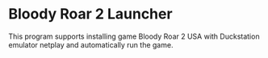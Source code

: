 # Bloody Roar 2 Launcher
This program supports installing game Bloody Roar 2 USA with Duckstation emulator netplay and automatically run the game.
